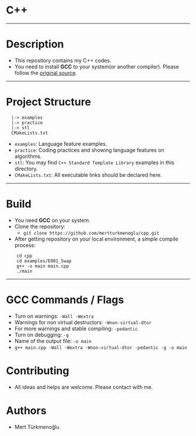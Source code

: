 # C++
***
# Description
* This repository contains my C++ codes.
* You need to install **GCC** to your system(or another compiler). Please follow the [original source].
***
# Project Structure

```
  |-> examples
  |-> practice
  |-> stl
  CMakeLists.txt
```
  * `examples`: Language feature examples.
  * `practice`: Coding practices and showing language features on algorithms.
  * `stl`: You may find `C++ Standard Template Library` examples in this directory.
  * `CMakeLists.txt`: All executable links should be declared here.
***
# Build
* You need **GCC** on your system.
* Clone the repository:  
  * `git clone https://github.com/mertturkmenoglu/cpp.git`
* After getting repository on your local environment, a simple compile process:  
```
    cd cpp
    cd examples/E001_Swap
    g++ -o main main.cpp
    ./main
```  
***
# GCC Commands / Flags
* Turn on warnings: `-Wall -Wextra`
* Warnings for non virtual destructors: `-Wnon-virtual-dtor`
* For more warnings and stable compiling: `-pedantic`
* Turn on debugging: `-g`
* Name of the output file: `-o main`
* `g++ main.cpp -Wall -Wextra -Wnon-virtual-dtor -pedantic -g -o main`
# Contributing
* All ideas and helps are welcome. Please contact with me.
# Authors
* Mert Türkmenoğlu

[original source]: https://gcc.gnu.org/